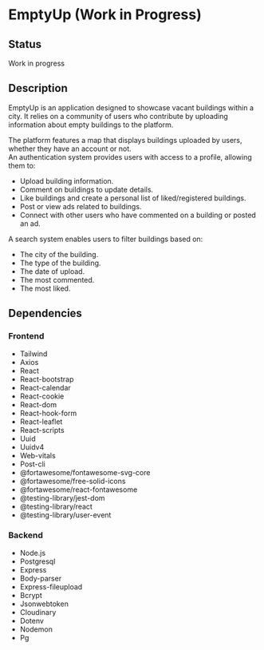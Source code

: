 # EmptyUp (Work in Progress)

## Status
Work in progress 

## Description 
EmptyUp is an application designed to showcase vacant buildings within a city. It relies on a community of users who contribute by uploading information about empty buildings to the platform.  

The platform features a map that displays buildings uploaded by users, whether they have an account or not.   
An authentication system provides users with access to a profile, allowing them to:
- Upload building information.
- Comment on buildings to update details.
- Like buildings and create a personal list of liked/registered buildings.
- Post or view ads related to buildings.
- Connect with other users who have commented on a building or posted an ad. 

A search system enables users to filter buildings based on:
- The city of the building.
- The type of the building.
- The date of upload.
- The most commented.
- The most liked.

## Dependencies

### Frontend
- Tailwind
- Axios
- React 
- React-bootstrap
- React-calendar
- React-cookie
- React-dom
- React-hook-form
- React-leaflet
- React-scripts
- Uuid
- Uuidv4
- Web-vitals
- Post-cli
- @fortawesome/fontawesome-svg-core
- @fortawesome/free-solid-icons
- @fortawesome/react-fontawesome
- @testing-library/jest-dom
- @testing-library/react
- @testing-library/user-event

### Backend
- Node.js
- Postgresql
- Express
- Body-parser
- Express-fileupload
- Bcrypt
- Jsonwebtoken
- Cloudinary
- Dotenv
- Nodemon
- Pg
